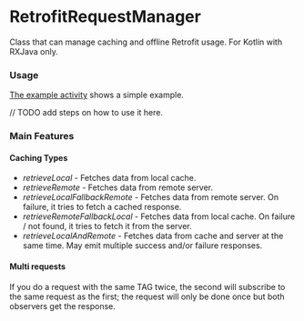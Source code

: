 # RetrofitRequestManager

Class that can manage caching and offline Retrofit usage. For Kotlin with RXJava only.

### Usage

[The example activity](https://github.com/Frank1234/RetrofitRequestManager/blob/master/app/src/main/java/com/ironflowers/rm/testapp/SimpleExampleActivity.kt) shows a simple example.

// TODO add steps on how to use it here. 

### Main Features
#### Caching Types
- *retrieveLocal* - Fetches data from local cache.
- *retrieveRemote* - Fetches data from remote server.
- *retrieveLocalFallbackRemote* - Fetches data from remote server. On failure, it tries to fetch a cached response.
- *retrieveRemoteFallbackLocal* - Fetches data from local cache. On failure / not found, it tries to fetch it from the server.
- *retrieveLocalAndRemote* - Fetches data from cache and server at the same time. May emit multiple success and/or failure responses.

#### Multi requests
If you do a request with the same TAG twice, the second will subscribe to the same request as the first; the request will only be done once but both observers get the response.
